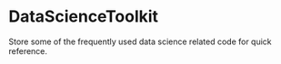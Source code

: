 # DataScienceToolkit
Store some of the frequently used data science related code for quick reference.
